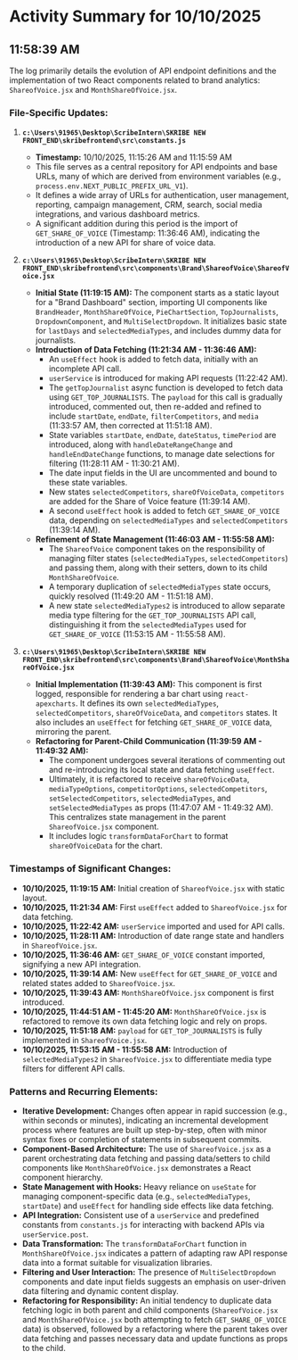 # Activity Summary for 10/10/2025

## 11:58:39 AM
The log primarily details the evolution of API endpoint definitions and the implementation of two React components related to brand analytics: `ShareofVoice.jsx` and `MonthShareOfVoice.jsx`.

### File-Specific Updates:

1.  **`c:\Users\91965\Desktop\ScribeIntern\SKRIBE NEW FRONT_END\skribefrontend\src\constants.js`**
    *   **Timestamp:** 10/10/2025, 11:15:26 AM and 11:15:59 AM
    *   This file serves as a central repository for API endpoints and base URLs, many of which are derived from environment variables (e.g., `process.env.NEXT_PUBLIC_PREFIX_URL_V1`).
    *   It defines a wide array of URLs for authentication, user management, reporting, campaign management, CRM, search, social media integrations, and various dashboard metrics.
    *   A significant addition during this period is the import of `GET_SHARE_OF_VOICE` (Timestamp: 11:36:46 AM), indicating the introduction of a new API for share of voice data.

2.  **`c:\Users\91965\Desktop\ScribeIntern\SKRIBE NEW FRONT_END\skribefrontend\src\components\Brand\ShareofVoice\ShareofVoice.jsx`**
    *   **Initial State (11:19:15 AM):** The component starts as a static layout for a "Brand Dashboard" section, importing UI components like `BrandHeader`, `MonthShareOfVoice`, `PieChartSection`, `TopJournalists`, `DropdownComponent`, and `MultiSelectDropdown`. It initializes basic state for `lastDays` and `selectedMediaTypes`, and includes dummy data for journalists.
    *   **Introduction of Data Fetching (11:21:34 AM - 11:36:46 AM):**
        *   An `useEffect` hook is added to fetch data, initially with an incomplete API call.
        *   `userService` is introduced for making API requests (11:22:42 AM).
        *   The `getTopJournalist` async function is developed to fetch data using `GET_TOP_JOURNALISTS`. The `payload` for this call is gradually introduced, commented out, then re-added and refined to include `startDate`, `endDate`, `filterCompetitors`, and `media` (11:33:57 AM, then corrected at 11:51:18 AM).
        *   State variables `startDate`, `endDate`, `dateStatus`, `timePeriod` are introduced, along with `handleDateRangeChange` and `handleEndDateChange` functions, to manage date selections for filtering (11:28:11 AM - 11:30:21 AM).
        *   The date input fields in the UI are uncommented and bound to these state variables.
        *   New states `selectedCompetitors`, `shareOfVoiceData`, `competitors` are added for the Share of Voice feature (11:39:14 AM).
        *   A second `useEffect` hook is added to fetch `GET_SHARE_OF_VOICE` data, depending on `selectedMediaTypes` and `selectedCompetitors` (11:39:14 AM).
    *   **Refinement of State Management (11:46:03 AM - 11:55:58 AM):**
        *   The `ShareofVoice` component takes on the responsibility of managing filter states (`selectedMediaTypes`, `selectedCompetitors`) and passing them, along with their setters, down to its child `MonthShareOfVoice`.
        *   A temporary duplication of `selectedMediaTypes` state occurs, quickly resolved (11:49:20 AM - 11:51:18 AM).
        *   A new state `selectedMediaTypes2` is introduced to allow separate media type filtering for the `GET_TOP_JOURNALISTS` API call, distinguishing it from the `selectedMediaTypes` used for `GET_SHARE_OF_VOICE` (11:53:15 AM - 11:55:58 AM).

3.  **`c:\Users\91965\Desktop\ScribeIntern\SKRIBE NEW FRONT_END\skribefrontend\src\components\Brand\ShareofVoice\MonthShareOfVoice.jsx`**
    *   **Initial Implementation (11:39:43 AM):** This component is first logged, responsible for rendering a bar chart using `react-apexcharts`. It defines its own `selectedMediaTypes`, `selectedCompetitors`, `shareOfVoiceData`, and `competitors` states. It also includes an `useEffect` for fetching `GET_SHARE_OF_VOICE` data, mirroring the parent.
    *   **Refactoring for Parent-Child Communication (11:39:59 AM - 11:49:32 AM):**
        *   The component undergoes several iterations of commenting out and re-introducing its local state and data fetching `useEffect`.
        *   Ultimately, it is refactored to receive `shareOfVoiceData`, `mediaTypeOptions`, `competitorOptions`, `selectedCompetitors`, `setSelectedCompetitors`, `selectedMediaTypes`, and `setSelectedMediaTypes` as props (11:47:07 AM - 11:49:32 AM). This centralizes state management in the parent `ShareofVoice.jsx` component.
        *   It includes logic `transformDataForChart` to format `shareOfVoiceData` for the chart.

### Timestamps of Significant Changes:

*   **10/10/2025, 11:19:15 AM:** Initial creation of `ShareofVoice.jsx` with static layout.
*   **10/10/2025, 11:21:34 AM:** First `useEffect` added to `ShareofVoice.jsx` for data fetching.
*   **10/10/2025, 11:22:42 AM:** `userService` imported and used for API calls.
*   **10/10/2025, 11:28:11 AM:** Introduction of date range state and handlers in `ShareofVoice.jsx`.
*   **10/10/2025, 11:36:46 AM:** `GET_SHARE_OF_VOICE` constant imported, signifying a new API integration.
*   **10/10/2025, 11:39:14 AM:** New `useEffect` for `GET_SHARE_OF_VOICE` and related states added to `ShareofVoice.jsx`.
*   **10/10/2025, 11:39:43 AM:** `MonthShareOfVoice.jsx` component is first introduced.
*   **10/10/2025, 11:44:51 AM - 11:45:20 AM:** `MonthShareOfVoice.jsx` is refactored to remove its own data fetching logic and rely on props.
*   **10/10/2025, 11:51:18 AM:** `payload` for `GET_TOP_JOURNALISTS` is fully implemented in `ShareofVoice.jsx`.
*   **10/10/2025, 11:53:15 AM - 11:55:58 AM:** Introduction of `selectedMediaTypes2` in `ShareofVoice.jsx` to differentiate media type filters for different API calls.

### Patterns and Recurring Elements:

*   **Iterative Development:** Changes often appear in rapid succession (e.g., within seconds or minutes), indicating an incremental development process where features are built up step-by-step, often with minor syntax fixes or completion of statements in subsequent commits.
*   **Component-Based Architecture:** The use of `ShareofVoice.jsx` as a parent orchestrating data fetching and passing data/setters to child components like `MonthShareOfVoice.jsx` demonstrates a React component hierarchy.
*   **State Management with Hooks:** Heavy reliance on `useState` for managing component-specific data (e.g., `selectedMediaTypes`, `startDate`) and `useEffect` for handling side effects like data fetching.
*   **API Integration:** Consistent use of a `userService` and predefined constants from `constants.js` for interacting with backend APIs via `userService.post`.
*   **Data Transformation:** The `transformDataForChart` function in `MonthShareOfVoice.jsx` indicates a pattern of adapting raw API response data into a format suitable for visualization libraries.
*   **Filtering and User Interaction:** The presence of `MultiSelectDropdown` components and date input fields suggests an emphasis on user-driven data filtering and dynamic content display.
*   **Refactoring for Responsibility:** An initial tendency to duplicate data fetching logic in both parent and child components (`ShareofVoice.jsx` and `MonthShareOfVoice.jsx` both attempting to fetch `GET_SHARE_OF_VOICE` data) is observed, followed by a refactoring where the parent takes over data fetching and passes necessary data and update functions as props to the child.